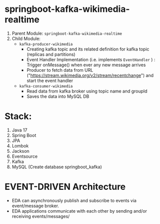 # springboot-kafka-wikimedia-realtime

1. Parent Module: `springboot-kafka-wikimedia-realtime`
2. Child Module:
   - `kafka-producer-wikimedia` 
     - Creating kafka topic and its related definition for kafka topic (replicas and partitions)
     - Event Handler Implementation (i.e. implements `EventHandler` ) : Trigger onMessage() when ever any new message arrives
     - Producer to fetch data from URL ("https://stream.wikimedia.org/v2/stream/recentchange") and start the event handler
   - `kafka-consumer-wikimedia`
     - Read data from kafka broker using topic name and groupId
     - Saves the data into MySQL DB

# Stack:
1. Java 17
2. Spring Boot
3. JPA
4. Lombok
5. Jackson
6. Eventsource
7. Kafka
8. MySQL (Create database springboot_kafka)

# EVENT-DRIVEN Architecture
- EDA can asynchronously publish and subscribe to events via event/message broker.
- EDA applications communicate with each other by sending and/or receiving  events/messages/

